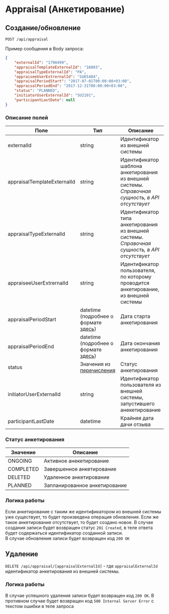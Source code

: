 ﻿# Appraisal (Анкетирование)

## Создание/обновление

`POST /api/appraisal`

Пример сообщения в Body запроса:

```json
{
    "externalId": "1790499",
    "appraisalTemplateExternalId": "16003",
    "appraisalTypeExternalId": "PA",
    "appraiseeUserExtrernalId": "SU65484",
    "appraisalPeriodStart": "2017-07-01T00:00:00+03:00",
    "appraisalPeriodEnd": "2017-12-31T00:00:00+03:00",
    "status": "PLANNED",
    "initiatorUserExternalId": "SU2101",
    "participantLastDate": null
}
```

### Описание полей

|Поле|Тип|Описание|
|----|--------|------------|
|externalId|string|Идентификатор из внешней системы|
|appraisalTemplateExternalId|string|Идентификатор шаблона анкетирования из внешней системы. *Справочная сущность, в API отсутствует*|
|appraisalTypeExternalId|string|Идентификатор типа анкетирования из внешней системы. *Справочная сущность, в API отсутствует*|
|appraiseeUserExtrernalId|string|Идентификатор пользователя, по которому проводится анкетирование,  из внешней системы|
|appraisalPeriodStart| datetime (подробнее о формате [здесь](general.md))|Дата старта анкетирования|
|appraisalPeriodEnd| datetime (подробнее о формате [здесь](general.md))|Дата окончания анкетирования|
|status| Значения из [перечисления](#appraisal_status)| Статус анкетирования|
|initiatorUserExternalId| string | Идентификатор пользователя из внешней системы, запустившего анекетирование|
|participantLastDate| datetime| Крайняя дата дачи отзыва|



<a name=appraisal_status></a>
### Статус анкетирования
|Значение|Описание|
|----|--------|
| ONGOING | Активное анекетирование | 
| COMPLETED | Завершенное анкетирование |
| DELETED | Удаленное анкетирование |
| PLANNED | Запланированное анкетирование|


### Логика работы

Если анкетирование с таким же идентификатором из внешней системы уже существует, то будет произведена операция обновления. Если же такое анкетирование отсутствует, то будет создано новое.
В случае создания записи будет возвращен статус ```201 Created```, в теле ответа будет содержаться идентификатор созданной записи.</br>
В случае обновления записи будет возвращен код ```200 OK```


## Удаление


```DELETE /api/appraisal/[appraisalExternalId]``` - где ```appraisalExternalId``` идентификатор анкетирования из внешней системы.


### Логика работы

В случае успешного удаления записи будет возвращен код ```200 OK```. В противном случае будет возвращен код ```500 Internal Server Error``` с текстом ошибки в теле запроса







